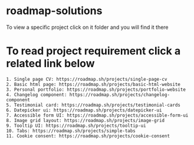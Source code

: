 # roadmap-solutions
To view a specific project click on it folder and you will find it there

# To read project requirement click a related link below
    1. Single page CV: https://roadmap.sh/projects/single-page-cv
    2. Basic html page: https://roadmap.sh/projects/basic-html-website
    3. Personal portfolio: https://roadmap.sh/projects/portfolio-website
    4. Changelog component: https://roadmap.sh/projects/changelog-component
    5. Testimonial card: https://roadmap.sh/projects/testimonial-cards
    6. Datepicker ui: https://roadmap.sh/projects/datepicker-ui
    7. Accessible form UI: https://roadmap.sh/projects/accessible-form-ui
    8. Image grid layout: https://roadmap.sh/projects/image-grid
    9. Tooltip UI: https://roadmap.sh/projects/tooltip-ui
    10. Tabs: https://roadmap.sh/projects/simple-tabs
    11. Cookie consent: https://roadmap.sh/projects/cookie-consent
